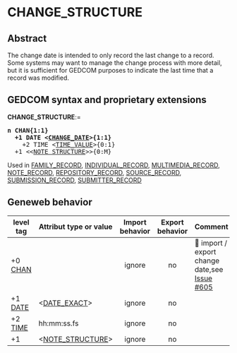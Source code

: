 ﻿<!-- licence GPL V2, cf https://github.com/TitiFix/geneweb -->
# CHANGE_STRUCTURE
## Abstract
The change date is intended to only record the last change to a record.  Some systems may want to
manage the change process with more detail, but it is sufficient for GEDCOM purposes to indicate
the last time that a record was modified.


## GEDCOM syntax and proprietary extensions

**CHANGE_STRUCTURE**:=
<pre>
<b>n CHAN{1:1}</b>
<b>  +1 DATE &lt;<a href=Ged.CHANGE_DATE.md>CHANGE_DATE</a>&gt;{1:1}</b>
    +2 TIME &lt;<a href=Ged.TIME_VALUE.md>TIME_VALUE</a>&gt;{0:1}
  +1 &lt;&lt;<a href=Ged.NOTE_STRUCTURE.md>NOTE_STRUCTURE</a>&gt;&gt;{0:M}
</pre>
Used in <a href=Ged.FAMILY_RECORD.md>FAMILY_RECORD</a>, <a href=Ged.INDIVIDUAL_RECORD.md>INDIVIDUAL_RECORD</a>, <a href=Ged.MULTIMEDIA_RECORD.md>MULTIMEDIA_RECORD</a>, <a href=Ged.NOTE_RECORD.md>NOTE_RECORD</a>, <a href=Ged.REPOSITORY_RECORD.md>REPOSITORY_RECORD</a>, <a href=Ged.SOURCE_RECORD.md>SOURCE_RECORD</a>, <a href=Ged.SUBMISSION_RECORD.md>SUBMISSION_RECORD</a>, <a href=Ged.SUBMITTER_RECORD.md>SUBMITTER_RECORD</a><br />


## Geneweb behavior



level tag  | Attribut type or value | Import behavior | Export behavior  | Comment 
---------- | ------------- | :---------------: | :-----------------:| -----------
+0 <a href=Ged.GLOSSARY.md#chan>CHAN</a> |  | ignore | no | &#x1F4CD; import / export change date,see <a href=https://github.com/geneweb/geneweb/issues/605>Issue #605</a>
+1 <a href=Ged.GLOSSARY.md#date>DATE</a> | &lt;<a href=Ged.DATE_EXACT.md>DATE_EXACT</a>&gt; | ignore | no | 
+2 <a href=Ged.GLOSSARY.md#time>TIME</a> |  hh:mm:ss.fs  | ignore | no | 
+1  | &lt;<a href=Ged.NOTE_STRUCTURE.md>NOTE_STRUCTURE</a>&gt; | ignore | no | 




